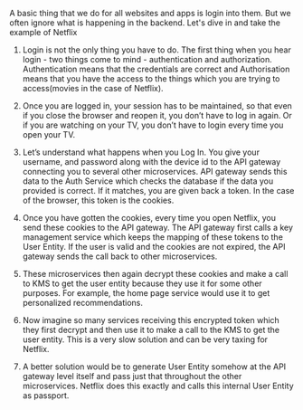A basic thing that we do for all websites and apps is login into them. But we often ignore what is happening in the backend. Let's dive in and take the example of Netflix

1. Login is not the only thing you have to do. The first thing when you hear login - two things come to mind - authentication and authorization. Authentication means that the credentials are correct and Authorisation means that you have the access to the things which you are trying to access(movies in the case of Netflix).

2. Once you are logged in, your session has to be maintained, so that even if you close the browser and reopen it, you don’t have to log in again. Or if you are watching on your TV, you don’t have to login every time you open your TV.

3. Let’s understand what happens when you Log In. You give your username, and password along with the device id to the API gateway connecting you to several other microservices. API gateway sends this data to the Auth Service which checks the database if the data you provided is correct. If it matches, you are given back a token. In the case of the browser, this token is the cookies.

4. Once you have gotten the cookies, every time you open Netflix, you send these cookies to the API gateway. The API gateway first calls a key management service which keeps the mapping of these tokens to the User Entity. If the user is valid and the cookies are not expired, the API gateway sends the call back to other microservices.

5. These microservices then again decrypt these cookies and make a call to KMS to get the user entity because they use it for some other purposes. For example, the home page service would use it to get personalized recommendations.

6. Now imagine so many services receiving this encrypted token which they first decrypt and then use it to make a call to the KMS to get the user entity. This is a very slow solution and can be very taxing for Netflix.

7. A better solution would be to generate User Entity somehow at the API gateway level itself and pass just that throughout the other microservices. Netflix does this exactly and calls this internal User Entity as passport.
